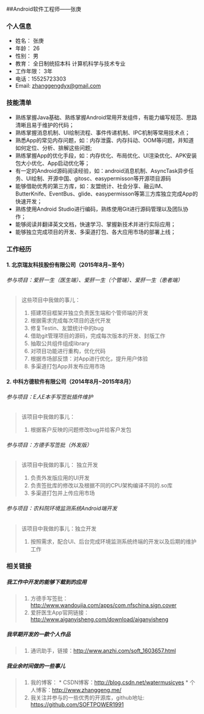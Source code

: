 ##Android软件工程师——张庚
### 个人信息
* 姓名： 张庚
* 年龄： 26
* 性别： 男
* 教育： 全日制统招本科  计算机科学与技术专业
* 工作年限： 3年
* 电话：15525723303
* Email: zhanggengdyx@gmail.com

### 技能清单
* 熟练掌握Java基础、熟练掌握Android常用开发组件，有能力编写规范、思路清晰且易于维护的代码；
* 熟练掌握消息机制、UI绘制流程、事件传递机制、IPC机制等常用技术点；
* 熟悉App的常见内存问题，如：内存泄露、内存抖动、OOM等问题，并知道如何定位、分析、排解这些问题;
* 熟练掌握App的优化手段，如：内存优化、布局优化、UI渲染优化、APK安装包大小优化、App启动优化等；
* 有一定的Android源码阅读经验，如：android消息机制、AsyncTask异步任务、UI绘制、开源中国、gitosc、easypermisson等开源项目源码
* 能够借助优秀的第三方库，如：友盟统计、社会分享、融云IM、ButterKnife、EventBus、glide、easypermisson等第三方库独立完成App的快速开发；
* 熟练使用Android Studio进行编码，熟练使用Git进行源码管理以及团队协作；
* 能够阅读并翻译英文文档，快速学习、掌握新技术并进行实际应用；
* 能够独立完成项目的开发、多渠道打包、各大应用市场的部署上线；

### 工作经历
#### 1. 北京瑞友科技股份有限公司（2015年8月~至今）
###### 参与项目：爱肝一生（医生端）、爱肝一生（个管端）、爱肝一生（患者端）
> 这些项目中我做的事儿：
> 1. 搭建项目框架并独立负责医生端和个管师端的开发
> 2. 根据需求完成每次项目的迭代开发
> 3. 修复Testin、友盟统计中的bug
> 4. 借助git管理项目的源码，完成每次版本的开发、封版工作
> 5. 抽取公共组件组成library
> 6. 对项目功能进行重构，优化代码
> 7. 根据市场部反馈：对App进行优化，提升用户体验
> 8. 多渠道打包App并发布应用市场


#### 2. 中科方德软件有限公司（2014年8月~2015年8月）
###### 参与项目：E人E本手写签批插件维护
> 该项目中我做的事儿：
> 1. 根据客户反映的问题修改bug并给客户发包

###### 参与项目：方德手写签批（外发版）
> 该项目中我做的事儿： 独立开发
> 1. 负责外发版应用的UI开发
> 2. 负责签批库的修改以及根据不同的CPU架构编译不同的.so库
> 3. 多渠道打包并上传应用市场

###### 参与项目：农科院环境监测系统Android端开发

> 该项目中我做的事儿：独立开发
> 1. 按照需求，配合UI、后台完成环境监测系统终端的开发以及后期的维护工作

### 相关链接

##### 我工作中开发的能够下载到的应用
> 1. 方德手写签批：http://www.wandoujia.com/apps/com.nfschina.sign.cover
> 2. 爱肝医生App官网链接：http://www.aiganyisheng.com/download/aiganyisheng

##### 我早期开发的一款个人作品
> 1. 通讯助手，链接：http://www.anzhi.com/soft_1603657.html

##### 我业余时间做的一些事儿
> 1. 我的博客：
	 * CSDN博客：http://blog.csdn.net/watermusicyes
	 * 个人博客：http://www.zhanggeng.me/
> 2. 我关注并参与的一些优秀的开源库，github地址: https://github.com/SOFTPOWER1991


